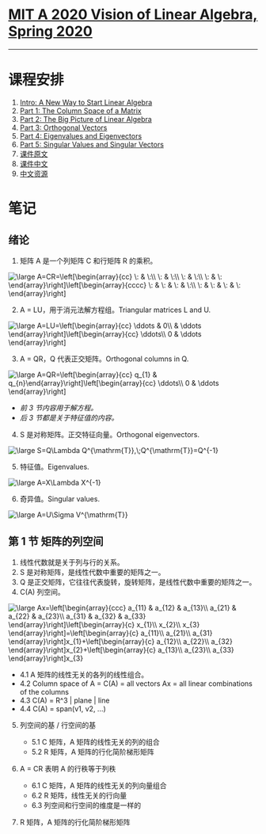 # [MIT A 2020 Vision of Linear Algebra, Spring 2020](https://www.youtube.com/playlist?list=PLUl4u3cNGP61iQEFiWLE21EJCxwmWvvek)
* * *
# 课程安排
1. [Intro: A New Way to Start Linear Algebra](https://www.youtube.com/watch?v=YrHlHbtiSM0)
1. [Part 1: The Column Space of a Matrix](https://www.youtube.com/watch?v=azzrfdysfI0&list=PLUl4u3cNGP61iQEFiWLE21EJCxwmWvvek&index=2&t=283s)
1. [Part 2: The Big Picture of Linear Algebra](https://www.youtube.com/watch?v=rwLOfdfc4dw&list=PLUl4u3cNGP61iQEFiWLE21EJCxwmWvvek&index=3)
1. [Part 3: Orthogonal Vectors](https://www.youtube.com/watch?v=j8hEnyOiwhw&list=PLUl4u3cNGP61iQEFiWLE21EJCxwmWvvek&index=4)
1. [Part 4: Eigenvalues and Eigenvectors](https://www.youtube.com/watch?v=GyC3gl6weYo&list=PLUl4u3cNGP61iQEFiWLE21EJCxwmWvvek&index=5)
1. [Part 5: Singular Values and Singular Vectors](https://www.youtube.com/watch?v=IHO7_n7Y09s&list=PLUl4u3cNGP61iQEFiWLE21EJCxwmWvvek&index=6)
1. [课件原文](https://ocw.mit.edu/resources/res-18-010-a-2020-vision-of-linear-algebra-spring-2020/videos/MITRES_18_010S20_LA_Slides.pdf)
1. [课件中文](https://wws.lanzous.com/i4E0iget4ng)
1. [中文资源](https://cloud.189.cn/t/BjyUnmb2IjYn)

# 笔记

## 绪论

1. 矩阵 A 是一个列矩阵 C 和行矩阵 R 的乘积。
<img src="https://latex.codecogs.com/svg.latex?\inline&space;\large&space;A=CR=\left[\begin{array}{cc}&space;\:&space;&&space;\:\\&space;\:&space;&&space;\:\\&space;\:&space;&&space;\:\\&space;\:&space;&&space;\:&space;\end{array}\right]\left[\begin{array}{cccc}&space;\:&space;&&space;\:&space;&&space;\:&space;&&space;\:\\&space;\:&space;&&space;\:&space;&&space;\:&space;&&space;\:&space;\end{array}\right]" title="\large A=CR=\left[\begin{array}{cc} \: & \:\\ \: & \:\\ \: & \:\\ \: & \: \end{array}\right]\left[\begin{array}{cccc} \: & \: & \: & \:\\ \: & \: & \: & \: \end{array}\right]" />

2. A = LU，用于消元法解方程组。Triangular matrices L and U.
<img src="https://latex.codecogs.com/svg.latex?\inline&space;\large&space;A=LU=\left[\begin{array}{cc}&space;\ddots&space;&&space;0\\&space;&&space;\ddots&space;\end{array}\right]\left[\begin{array}{cc}&space;\ddots\\&space;0&space;&&space;\ddots&space;\end{array}\right]" title="\large A=LU=\left[\begin{array}{cc} \ddots & 0\\ & \ddots \end{array}\right]\left[\begin{array}{cc} \ddots\\ 0 & \ddots \end{array}\right]" />

3. A = QR，Q 代表正交矩阵。Orthogonal columns in Q.
<img src="https://latex.codecogs.com/svg.latex?\inline&space;\large&space;A=QR=\left[\begin{array}{cc}&space;q_{1}&space;&&space;q_{n}\end{array}\right]\left[\begin{array}{cc}&space;\ddots\\&space;0&space;&&space;\ddots&space;\end{array}\right]" title="\large A=QR=\left[\begin{array}{cc} q_{1} & q_{n}\end{array}\right]\left[\begin{array}{cc} \ddots\\ 0 & \ddots \end{array}\right]" />

* _前 3 节内容用于解方程。_
* _后 3 节都是关于特征值的内容。_

4. S 是对称矩阵。正交特征向量。Orthogonal eigenvectors.
<img src="https://latex.codecogs.com/svg.latex?\inline&space;\large&space;S=Q\Lambda&space;Q^{\mathrm{T}},\;Q^{\mathrm{T}}=Q^{-1}" title="\large S=Q\Lambda Q^{\mathrm{T}},\;Q^{\mathrm{T}}=Q^{-1}" />

5. 特征值。Eigenvalues.
<img src="https://latex.codecogs.com/svg.latex?\inline&space;\large&space;A=X\Lambda&space;X^{-1}" title="\large A=X\Lambda X^{-1}" />

6. 奇异值。Singular values.
<img src="https://latex.codecogs.com/svg.latex?\inline&space;\large&space;A=U\Sigma&space;V^{\mathrm{T}}" title="\large A=U\Sigma V^{\mathrm{T}}" />

## 第 1 节 矩阵的列空间
1. 线性代数就是关于列与行的关系。
2. S 是对称矩阵，是线性代数中重要的矩阵之一。
3. Q 是正交矩阵，它往往代表旋转，旋转矩阵，是线性代数中重要的矩阵之一。
4. C(A) 列空间。
<img src="https://latex.codecogs.com/svg.latex?\inline&space;\large&space;Ax=\left[\begin{array}{ccc}&space;a_{11}&space;&&space;a_{12}&space;&&space;a_{13}\\&space;a_{21}&space;&&space;a_{22}&space;&&space;a_{23}\\&space;a_{31}&space;&&space;a_{32}&space;&&space;a_{33}&space;\end{array}\right]\left[\begin{array}{c}&space;x_{1}\\&space;x_{2}\\&space;x_{3}&space;\end{array}\right]=\left[\begin{array}{c}&space;a_{11}\\&space;a_{21}\\&space;a_{31}&space;\end{array}\right]x_{1}&plus;\left[\begin{array}{c}&space;a_{12}\\&space;a_{22}\\&space;a_{32}&space;\end{array}\right]x_{2}&plus;\left[\begin{array}{c}&space;a_{13}\\&space;a_{23}\\&space;a_{33}&space;\end{array}\right]x_{3}" title="\large Ax=\left[\begin{array}{ccc} a_{11} & a_{12} & a_{13}\\ a_{21} & a_{22} & a_{23}\\ a_{31} & a_{32} & a_{33} \end{array}\right]\left[\begin{array}{c} x_{1}\\ x_{2}\\ x_{3} \end{array}\right]=\left[\begin{array}{c} a_{11}\\ a_{21}\\ a_{31} \end{array}\right]x_{1}+\left[\begin{array}{c} a_{12}\\ a_{22}\\ a_{32} \end{array}\right]x_{2}+\left[\begin{array}{c} a_{13}\\ a_{23}\\ a_{33} \end{array}\right]x_{3}" />

   + 4.1 A 矩阵的线性无关的各列的线性组合。
   + 4.2 Column space of A = C(A) = all vectors Ax = all linear combinations of the columns
   + 4.3 C(A) = R^3 | plane | line
   + 4.4 C(A) = span(v1, v2, ...)
   
5. 列空间的基 / 行空间的基
   + 5.1 C 矩阵，A 矩阵的线性无关的列的组合
   + 5.2 R 矩阵，A 矩阵的行化简阶梯形矩阵
   
6. A = CR 表明 A 的行秩等于列秩
   + 6.1 C 矩阵，A 矩阵的线性无关的列向量组合
   + 6.2 R 矩阵，线性无关的行向量
   + 6.3 列空间和行空间的维度是一样的
   
7. R 矩阵，A 矩阵的行化简阶梯形矩阵
